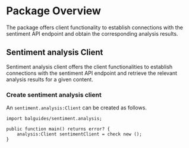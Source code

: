 # Package Overview

The package offers client functionality to establish connections with the sentiment API endpoint and obtain the corresponding analysis results.

## Sentiment analysis Client

Sentiment analysis client offers the client functionalities to establish connections with the sentiment API endpoint and retrieve the relevant analysis 
results for a given content.

### Create sentiment analysis client

An `sentiment.analysis:Client` can be created as follows.
```ballerina
import balguides/sentiment.analysis;

public function main() returns error? {
    analysis:Client sentimentClient = check new ();
}
```
